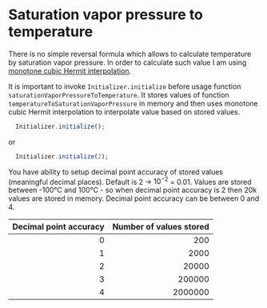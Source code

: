 # Saturation vapor pressure to temperature

There is no simple reversal formula which allows to calculate temperature by saturation vapor pressure. In order to calculate such value I am using [monotone cubic Hermit interpolation](https://en.wikipedia.org/wiki/Monotone_cubic_interpolation).

It is important to invoke `Initializer.initialize` before usage function `saturationVaporPressureToTemperature`. It stores values of function `temperatureToSaturationVaporPressure` in memory and then uses monotone cubic Hermit interpolation to interpolate value based on stored values. 

```ts
  Initializer.initialize();
```

or

```ts
  Initializer.initialize(2);
```

You have ability to setup decimal point accuracy of stored values (meaningful decimal places). Default is 2 -> $10^{-2}$ = 0.01. Values are stored between -100°C and 100°C - so when decimal point accuracy is 2 then 20k values are stored in memory. Decimal point accuracy can be between 0 and 4.

| Decimal point accuracy | Number of values stored |
| ---------------------: | ----------------------: |
|                      0 |                     200 |
|                      1 |                    2000 |
|                      2 |                   20000 |
|                      3 |                  200000 |
|                      4 |                 2000000 |
